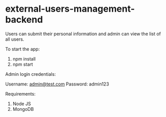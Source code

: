 # external-users-management-backend

Users can submit their personal information and admin can view the list of all users.

To start the app:

1) npm install
2) npm start


Admin login credentials:

Username: admin@test.com
Password: admin123

Requirements:
1. Node JS
2. MongoDB
